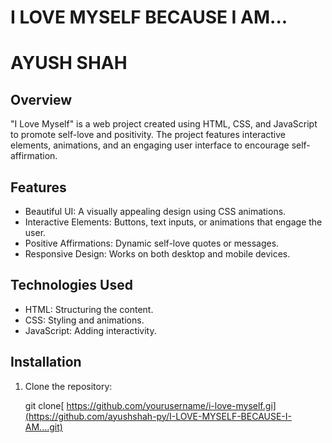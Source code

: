 # I LOVE MYSELF BECAUSE I AM...

# AYUSH SHAH 


## Overview
"I Love Myself" is a web project created using HTML, CSS, and JavaScript to promote self-love and positivity. The project features interactive elements, animations, and an engaging user interface to encourage self-affirmation.

## Features
- Beautiful UI: A visually appealing design using CSS animations.
- Interactive Elements: Buttons, text inputs, or animations that engage the user.
- Positive Affirmations: Dynamic self-love quotes or messages.
- Responsive Design: Works on both desktop and mobile devices.

## Technologies Used
- HTML: Structuring the content.
- CSS: Styling and animations.
- JavaScript: Adding interactivity.

## Installation
1. Clone the repository:
   
   git clone[ https://github.com/yourusername/i-love-myself.gi](https://github.com/ayushshah-py/I-LOVE-MYSELF-BECAUSE-I-AM....git)


